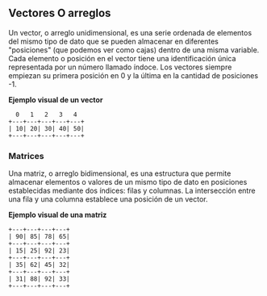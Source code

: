 ## Vectores O arreglos

Un vector, o arreglo unidimensional, es una serie ordenada de elementos del mismo tipo de dato que se pueden almacenar en diferentes "posiciones" (que podemos ver como cajas) dentro de una misma variable. Cada elemento o posición en el vector tiene una identificación única representada por un número llamado índoce. Los vectores siempre empiezan su primera posición en 0 y la última en la cantidad de posiciones -1.

**Ejemplo visual de un vector**

```
  0   1   2   3   4
+---+---+---+---+---+
| 10| 20| 30| 40| 50|
+---+---+---+---+---+
```

### Matrices

Una matriz, o arreglo bidimensional, es una estructura que permite almacenar elementos o valores de un mismo tipo de dato en posiciones establecidas mediante dos índices: filas y columnas. La intersección entre una fila y una columna establece una posición de un vector.

**Ejemplo visual de una matriz**

```
+---+---+---+---+
| 90| 85| 78| 65|
+---+---+---+---+
| 15| 25| 92| 23|
+---+---+---+---+
| 35| 62| 45| 32|
+---+---+---+---+
| 31| 88| 92| 33|
+---+---+---+---+
```
